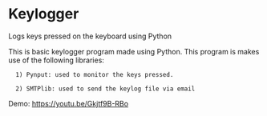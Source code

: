 # Keylogger
Logs keys pressed on the keyboard using Python

This is basic keylogger program made using Python. 
  This program is makes use of the following libraries:
      
      1) Pynput: used to monitor the keys pressed.
      
      2) SMTPlib: used to send the keylog file via email

Demo: https://youtu.be/Gkjtf9B-RBo

